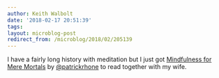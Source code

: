 ```yaml
---
author: Keith Walbolt
date: '2018-02-17 20:51:39'
tags:
layout: microblog-post
redirect_from: /microblog/2018/02/205139
---
```


I have a fairly long history with meditation but I just got [Mindfulness for Mere Mortals](https://gum.co/mindfulnessformortals) by [@patrickrhone](https://micro.blog/patrickrhone) to read together with my wife.

